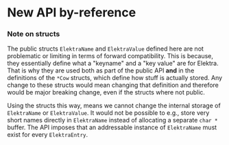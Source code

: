 # New API by-reference

### Note on structs

The public structs `ElektraName` and `ElektraValue` defined here are not problematic or limiting in terms of forward compatibility.
This is because, they essentially define what a "keyname" and a "key value" are for Elektra.
That is why they are used both as part of the public API **and** in the definitions of the `*Cow` structs, which define how stuff is actually stored.
Any change to these structs would mean changing that definition and therefore would be major breaking change, even if the structs where not public.

Using the structs this way, means we cannot change the internal storage of `ElektraName` or `ElektraValue`.
It would not be possible to e.g., store very short names directly in `ElektraName` instead of allocating a separate `char *` buffer.
The API imposes that an addressable instance of `ElektraName` must exist for every `ElektraEntry`.

